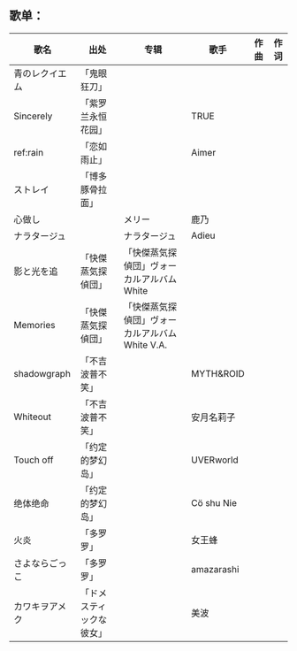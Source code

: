 ## 歌单：

歌名                | 出处 |  专辑 | 歌手 | 作曲 | 作词
---|---|---|---|---|---
青のレクイエム      | 「鬼眼狂刀」          ||                  | 
Sincerely           | 「紫罗兰永恒花园」    || TRUE             | 
ref:rain            | 「恋如雨止」          || Aimer            | 
ストレイ            | 「博多豚骨拉面」      ||                  | 
心做し              |                       |メリー| 鹿乃       | 
ナラタージュ        |                       |ナラタージュ | Adieu ||
影と光を追          | 「快傑蒸気探偵団」    |「快傑蒸気探偵団」ヴォーカルアルバム White |||
Memories            | 「快傑蒸気探偵団」    |「快傑蒸気探偵団」ヴォーカルアルバム White V.A.|||
shadowgraph         | 「不吉波普不笑」      || MYTH&ROID        || 
Whiteout            | 「不吉波普不笑」      || 安月名莉子       || 
Touch off           | 「约定的梦幻岛」      || UVERworld        || 
绝体绝命            |  「约定的梦幻岛」     || Cö shu Nie       || 
火炎                | 「多罗罗」            ||女王蜂            ||
さよならごっこ      | 「多罗罗」            ||amazarashi        ||
カワキヲアメク      |「ドメスティックな彼女」||美波||